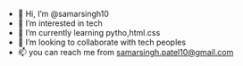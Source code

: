 - 👋 Hi, I’m @samarsingh10
- 👀 I’m interested in tech
- 🌱 I’m currently learning pytho,html.css
- 💞️ I’m looking to collaborate with tech peoples
- 📫 you can  reach me from samarsingh.patel10@gmail.com

